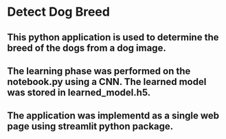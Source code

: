 # Detect Dog Breed

## This python application is used to determine the breed of the dogs from a dog image.
## The learning phase was performed on the notebook.py using a CNN. The learned model was stored in learned_model.h5.
## The application was implementd as a single web page using streamlit python package.
